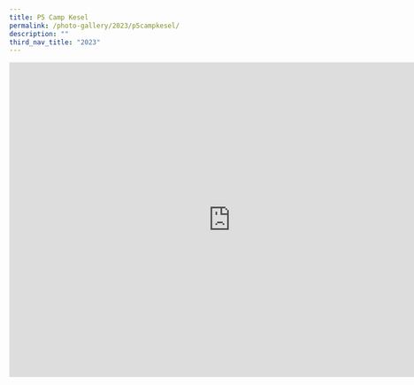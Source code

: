 ```yaml
---
title: P5 Camp Kesel
permalink: /photo-gallery/2023/p5campkesel/
description: ""
third_nav_title: "2023"
---
```

<iframe src="https://docs.google.com/presentation/d/e/2PACX-1vQdaG5M1bYyKHopC1iQYMhWuxpPV7OY_7BjiDqfBCxrIf6q19NN_0E2RfwU-UE9F1TlkcYZfj_UbhG0/embed?start=true&amp;loop=true&amp;delayms=3000" frameborder="0" width="800" height="569" allowfullscreen="true"></iframe>